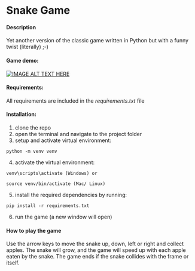 # Snake Game

#### Description
Yet another version of the classic game written in Python but with a funny twist (literally) ;-)



#### Game demo: <YT link>

[![IMAGE ALT TEXT HERE](https://img.youtube.com/vi/4LpRnk2uDtM/0.jpg)](https://www.youtube.com/watch?v=4LpRnk2uDtM)

#### Requirements: 
All requirements are included in the _requirements.txt_ file

#### Installation:
1. clone the repo
2. open the terminal and navigate to the project folder
3. setup and activate virtual environment:
```
python -m venv venv
```
4. activate the virtual environment:
```
venv\scripts\activate (Windows) or
```
```
source venv/bin/activate (Mac/ Linux)
```
5. install the required dependencies by running:
```
pip install -r requirements.txt
```
6. run the game (a new window will open)

#### How to play the game
Use the arrow keys to move the snake up, down, left or right and collect apples.
The snake will grow, and the game will speed up with each apple eaten by the snake.
The game ends if the snake collides with the frame or itself.
